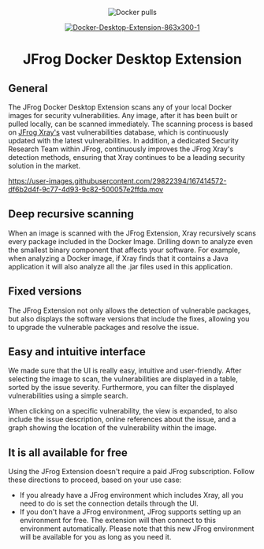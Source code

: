 <div align="center">

![Docker pulls](https://img.shields.io/docker/pulls/jfrog/jfrog-docker-desktop-extension&logo=Docker&style=for-the-badge)

[![Docker-Desktop-Extension-863x300-1](https://user-images.githubusercontent.com/29822394/167862029-11997794-9d66-4688-a5ff-698beebf50e4.png)](https://jfrog.com/blog/get-peace-of-mind-about-security-when-deploying-containers-from-docker-desktop/)

# JFrog Docker Desktop Extension

</div>

## General

The JFrog Docker Desktop Extension scans any of your local Docker images for security vulnerabilities.
Any image, after it has been built or pulled locally, can be scanned immediately.
The scanning process is based on [JFrog Xray's](https://jfrog.com/xray/) vast vulnerabilities database, which is continuously updated with the latest vulnerabilities.
In addition, a dedicated Security Research Team within JFrog, continuously improves the JFrog Xray's detection methods, ensuring that Xray continues to be a leading security solution in the market.

https://user-images.githubusercontent.com/29822394/167414572-df6b2d4f-9c77-4d93-9c82-500057e2ffda.mov

## Deep recursive scanning

When an image is scanned with the JFrog Extension, Xray recursively scans every package included in the Docker Image.
Drilling down to analyze even the smallest binary component that affects your software.
For example, when analyzing a Docker image, if Xray finds that it contains a Java application it will also analyze all the .jar files used in this application.

## Fixed versions

The JFrog Extension not only allows the detection of vulnerable packages, but also displays the software versions that include the fixes, allowing you to upgrade the vulnerable packages and resolve the issue.

## Easy and intuitive interface

We made sure that the UI is really easy, intuitive and user-friendly.
After selecting the image to scan, the vulnerabilities are displayed in a table, sorted by the issue severity.
Furthermore, you can filter the displayed vulnerabilities using a simple search.

When clicking on a specific vulnerability, the view is expanded, to also include the issue description, online references about the issue, and a graph showing the location of the vulnerability within the image.

## It is all available for free

Using the JFrog Extension doesn't require a paid JFrog subscription.
Follow these directions to proceed, based on your use case:

- If you already have a JFrog environment which includes Xray, all you need to do is set the connection details through the UI.
- If you don't have a JFrog environment, JFrog supports setting up an environment for free. The extension will then connect to this environment automatically. Please note that this new JFrog environment will be available for you as long as you need it.

##
